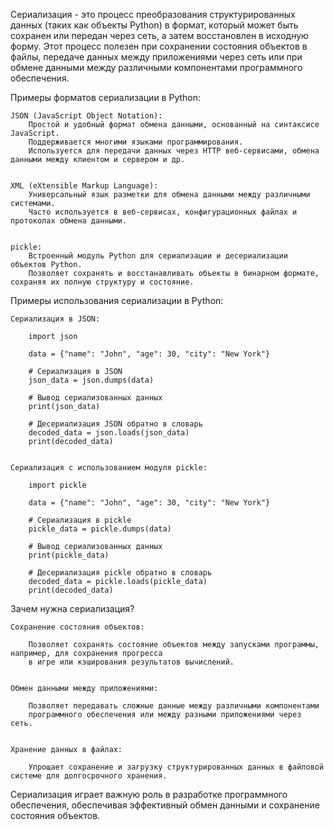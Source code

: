 Сериализация - это процесс преобразования структурированных данных (таких как объекты Python) в формат, 
который может быть сохранен или передан через сеть, а затем восстановлен в исходную форму. 
Этот процесс полезен при сохранении состояния объектов в файлы, передаче данных между приложениями через сеть 
или при обмене данными между различными компонентами программного обеспечения.


Примеры форматов сериализации в Python:

    JSON (JavaScript Object Notation):
        Простой и удобный формат обмена данными, основанный на синтаксисе JavaScript.
        Поддерживается многими языками программирования.
        Используется для передачи данных через HTTP веб-сервисами, обмена данными между клиентом и сервером и др.


    XML (eXtensible Markup Language):
        Универсальный язык разметки для обмена данными между различными системами.
        Часто используется в веб-сервисах, конфигурационных файлах и протоколах обмена данными.


    pickle:
        Встроенный модуль Python для сериализации и десериализации объектов Python.
        Позволяет сохранять и восстанавливать объекты в бинарном формате, сохраняя их полную структуру и состояние.


Примеры использования сериализации в Python:
    
    Сериализация в JSON:
        
        import json
        
        data = {"name": "John", "age": 30, "city": "New York"}
        
        # Сериализация в JSON
        json_data = json.dumps(data)
        
        # Вывод сериализованных данных
        print(json_data)
        
        # Десериализация JSON обратно в словарь
        decoded_data = json.loads(json_data)
        print(decoded_data)

    
    Сериализация с использованием модуля pickle:
        
        import pickle
        
        data = {"name": "John", "age": 30, "city": "New York"}
        
        # Сериализация в pickle
        pickle_data = pickle.dumps(data)
        
        # Вывод сериализованных данных
        print(pickle_data)
        
        # Десериализация pickle обратно в словарь
        decoded_data = pickle.loads(pickle_data)
        print(decoded_data)


Зачем нужна сериализация?

    Сохранение состояния объектов: 
    
        Позволяет сохранять состояние объектов между запусками программы, например, для сохранения прогресса 
        в игре или кэширования результатов вычислений.
    
    
    Обмен данными между приложениями: 
    
        Позволяет передавать сложные данные между различными компонентами 
        программного обеспечения или между разными приложениями через сеть.
    
    
    Хранение данных в файлах: 
    
        Упрощает сохранение и загрузку структурированных данных в файловой системе для долгосрочного хранения.




Сериализация играет важную роль в разработке программного обеспечения, 
обеспечивая эффективный обмен данными и сохранение состояния объектов.